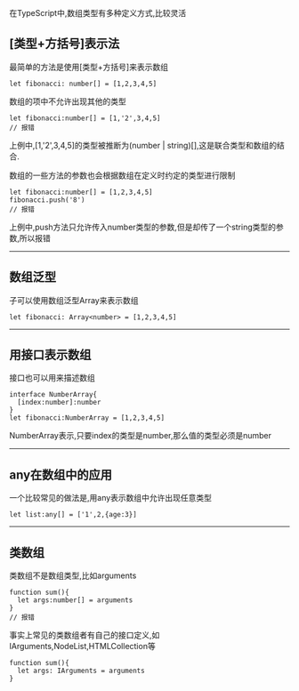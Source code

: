 在TypeScript中,数组类型有多种定义方式,比较灵活

## **[类型+方括号]表示法**

最简单的方法是使用[类型+方括号]来表示数组

```
let fibonacci: number[] = [1,2,3,4,5]
```

数组的项中不允许出现其他的类型

```
let fibonacci:number[] = [1,'2',3,4,5]
// 报错
```

上例中,[1,'2',3,4,5]的类型被推断为(number | string)[],这是联合类型和数组的结合.

数组的一些方法的参数也会根据数组在定义时约定的类型进行限制

```
let fibonacci:number[] = [1,2,3,4,5]
fibonacci.push('8')
// 报错
```

上例中,push方法只允许传入number类型的参数,但是却传了一个string类型的参数,所以报错

---

## **数组泛型**

子可以使用数组泛型Array<elemType>来表示数组

```
let fibonacci: Array<number> = [1,2,3,4,5]
```

---

## **用接口表示数组**

接口也可以用来描述数组

```
interface NumberArray{
  [index:number]:number
}
let fibonacci:NumberArray = [1,2,3,4,5]
```

NumberArray表示,只要index的类型是number,那么值的类型必须是number

---

## **any在数组中的应用**

一个比较常见的做法是,用any表示数组中允许出现任意类型

```
let list:any[] = ['1',2,{age:3}]
```

---

## **类数组**

类数组不是数组类型,比如arguments

```
function sum(){
  let args:number[] = arguments
}
// 报错
```

事实上常见的类数组者有自己的接口定义,如IArguments,NodeList,HTMLCollection等

```
function sum(){
  let args: IArguments = arguments
}
```